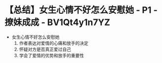 # 【总结】女生心情不好怎么安慰她 - P1 - 撩妹成成 - BV1Qt4y1n7YZ

-   女生心情不好怎么安慰她
    1.  作者表达对爱情的心痛和放手的决定
    2.  怀疑对方是否真正爱过自己
    3.  学会了爱情的优势和放手的重要性